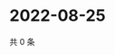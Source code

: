 # 2022-08-25

共 0 条

<!-- BEGIN WEIBO -->
<!-- 最后更新时间 Thu Aug 25 2022 06:16:27 GMT+0800 (China Standard Time) -->

<!-- END WEIBO -->
